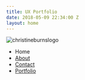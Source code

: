 ```yaml
---
title: UX Portfolio
date: 2018-05-09 22:34:00 Z
layout: home
---
```


 <main class="container">
    <section class="hero is-fullheight">
  <div class="hero-body">
    <div class="container">
      <img src="https://burnschristine.github.io/christinerubyburns.com/img/titlepage.png" alt="christineburnslogo">
    </div>
  </div>
</section>
<div class="tabs is-centered">
  <ul>
    <li>
      <a>
        <span class="icon is-small"><i class="fab fa-angellist" aria-hidden="true"></i></span>
        <span>Home</span>
      </a>
    </li>
    <li>
      <a href="https://burnschristine.github.io/christinerubyburns.com/about/">
        <span class="icon is-small"><i class="fas fa-female" aria-hidden="true"></i></span>
        <span>About</span>
      </a>
    </li>
    <li>
      <a href="https://burnschristine.github.io/christinerubyburns.com/contact/">
        <span class="icon is-small"><i class="fas fa-address-card" aria-hidden="true"></i></span>
        <span>Contact</span>
      </a>
    </li>
          <li class="is-active">
      <a href="https://burnschristine.github.io/christinerubyburns.com/portfolio/">
        <span class="icon is-small"><i class="far fa-file-alt" aria-hidden="true"></i></span>
        <span>Portfolio</span>
      </a>
    </li>
  </ul>
</div>   

